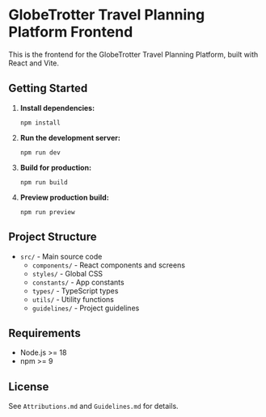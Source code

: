 # GlobeTrotter Travel Planning Platform Frontend

This is the frontend for the GlobeTrotter Travel Planning Platform, built with React and Vite.

## Getting Started

1. **Install dependencies:**
   ```
   npm install
   ```

2. **Run the development server:**
   ```
   npm run dev
   ```

3. **Build for production:**
   ```
   npm run build
   ```

4. **Preview production build:**
   ```
   npm run preview
   ```

## Project Structure

- `src/` - Main source code
  - `components/` - React components and screens
  - `styles/` - Global CSS
  - `constants/` - App constants
  - `types/` - TypeScript types
  - `utils/` - Utility functions
  - `guidelines/` - Project guidelines

## Requirements

- Node.js >= 18
- npm >= 9

## License

See `Attributions.md` and `Guidelines.md` for details.